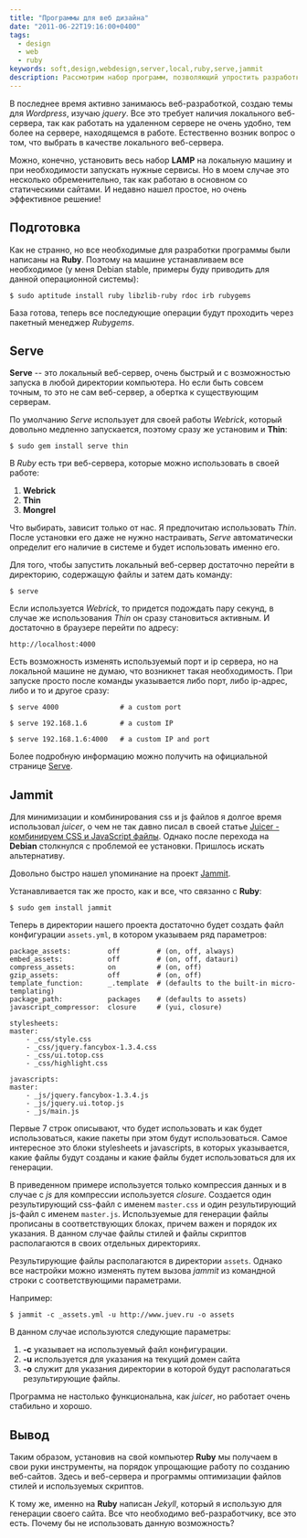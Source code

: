 ```yaml
---
title: "Программы для веб дизайна"
date: "2011-06-22T19:16:00+0400"
tags:
  - design
  - web
  - ruby
keywords: soft,design,webdesign,server,local,ruby,serve,jammit
description: Рассмотрим набор программ, позволяющий упростить разработку веб-сайтов.
---
```

В последнее время активно занимаюсь веб-разработкой, создаю темы для *Wordpress*, изучаю *jquery*. Все это требует наличия локального веб-сервера, так как работать на удаленном сервере не очень удобно, тем более на сервере, находящемся в работе. Естественно возник вопрос о том, что выбрать в качестве локального веб-сервера.

Можно, конечно, установить весь набор **LAMP** на локальную машину и при необходимости запускать нужные сервисы. Но в моем случае это несколько обременительно, так как работаю в основном со статическими сайтами. И недавно нашел простое, но очень эффективное решение!

## Подготовка

Как не странно, но все необходимые для разработки программы были написаны на **Ruby**. Поэтому на машине устанавливаем все необходимое (у меня Debian stable, примеры буду приводить для данной операционной системы):

    $ sudo aptitude install ruby libzlib-ruby rdoc irb rubygems

База готова, теперь все последующие операции будут проходить через пакетный менеджер *Rubygems*.

## Serve

**Serve** -- это локальный веб-сервер, очень быстрый и с возможностью запуска в любой директории компьютера. Но если быть совсем точным, то это не сам веб-сервер, а обертка к существующим серверам.

По умолчанию *Serve* использует для своей работы *Webrick*, который довольно медленно запускается, поэтому сразу же установим и **Thin**:

    $ sudo gem install serve thin

В *Ruby* есть три веб-сервера, которые можно использовать в своей работе:

1. **Webrick**
2. **Thin**
3. **Mongrel**

Что выбирать, зависит только от нас. Я предпочитаю использовать *Thin*. После установки его даже не нужно настраивать, *Serve* автоматически определит его наличие в системе и будет использовать именно его.

Для того, чтобы запустить локальный веб-сервер достаточно перейти в директорию, содержащую файлы и затем дать команду:

    $ serve

Если используется *Webrick*, то придется подождать пару секунд, в случае же использования *Thin* он сразу становиться активным. И достаточно в браузере перейти по адресу:

    http://localhost:4000

Есть возможность изменять используемый порт и ip сервера, но на локальной машине не думаю, что возникнет такая необходимость. При запуске просто после команды указывается либо порт, либо ip-адрес, либо и то и другое сразу:

    $ serve 4000               # a custom port

    $ serve 192.168.1.6        # a custom IP

    $ serve 192.168.1.6:4000   # a custom IP and port

Более подробную информацию можно получить на официальной странице [Serve][1].

## Jammit

Для минимизации и комбинирования css и js файлов я долгое время использовал *juicer*, о чем не так давно писал в своей статье [Juicer - комбинируем CSS и JavaScript файлы][2]. Однако после перехода на **Debian** столкнулся с проблемой ее установки. Пришлось искать альтернативу.

Довольно быстро нашел упоминание на проект [Jammit][3].

Устанавливается так же просто, как и все, что связанно с **Ruby**:

    $ sudo gem install jammit

Теперь в директории нашего проекта достаточно будет создать файл конфигурации `assets.yml`, в котором указываем ряд параметров:

    package_assets:         off         # (on, off, always)
    embed_assets:           off         # (on, off, datauri)
    compress_assets:        on          # (on, off)
    gzip_assets:            off         # (on, off)
    template_function:      _.template  # (defaults to the built-in micro-templating)
    package_path:           packages    # (defaults to assets)
    javascript_compressor:  closure     # (yui, closure)

    stylesheets:
    master:
        - _css/style.css
        - _css/jquery.fancybox-1.3.4.css
        - _css/ui.totop.css
        - _css/highlight.css

    javascripts:
    master:
        - _js/jquery.fancybox-1.3.4.js
        - _js/jquery.ui.totop.js
        - _js/main.js

Первые 7 строк описывают, что будет использовать и как будет использоваться, какие пакеты при этом будут использоваться. Самое интересное это блоки stylesheets и javascripts, в которых указывается, какие файлы будут созданы и какие файлы будет использоваться для их генерации.

В приведенном примере используется только компрессия данных и в случае с *js* для компрессии используется *closure*. Создается один результирующий css-файл с именем `master.css` и один результирующий js-файл с именем `master.js`. Используемые для генерации файлы прописаны в соответствующих блоках, причем важен и порядок их указания. В данном случае файлы стилей и файлы скриптов располагаются в своих отдельных директориях.

Результирующие файлы располагаются в директории `assets`. Однако все настройки можно изменять путем вызова *jammit* из командной строки с соответствующими параметрами.

Например:

    $ jammit -c _assets.yml -u http://www.juev.ru -o assets

В данном случае используются следующие параметры:

1. **-c** указывает на используемый файл конфигурации.
2. **-u** используется для указания на текущий домен сайта
3. **-o** служит для указания директории в которой будут располагаться результирующие файлы.

Программа не настолько функциональна, как *juicer*, но работает очень стабильно и хорошо.

## Вывод

Таким образом, установив на свой компьютер **Ruby** мы получаем в свои руки инструменты, на порядок упрощающие работу по созданию веб-сайтов. Здесь и веб-сервера и программы оптимизации файлов стилей и используемых скриптов.

К тому же, именно на **Ruby** написан *Jekyll*, который я использую для генерации своего сайта. Все что необходимо веб-разработчику, все это есть. Почему бы не использовать данную возможность?

[1]: https://github.com/jlong/serve "jlong/serve - Github"
[2]: http://www.juev.ru/2011/03/09/minify-and-combine-js-css-file/
    "Juicer - комбинируем CSS и JavaScript файлы"
[3]: http://documentcloud.github.com/jammit/
    "Jammit: Industrial Strength Asset Packaging for Rails"
